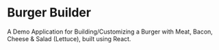 # Burger Builder

A Demo Application for Building/Customizing a Burger with Meat, Bacon, Cheese & Salad (Lettuce), built using React.
